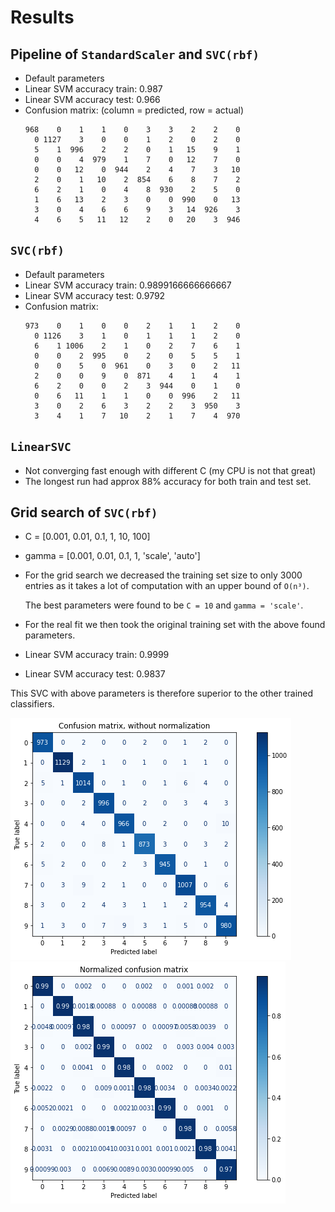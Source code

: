 # Results

## Pipeline of `StandardScaler` and `SVC(rbf)`
- Default parameters
- Linear SVM accuracy train: 0.987
- Linear SVM accuracy test: 0.966
- Confusion matrix: (column = predicted, row = actual)
  ```
  968    0    1    1    0    3    3    2    2    0
    0 1127    3    0    0    1    2    0    2    0
    5    1  996    2    2    0    1   15    9    1
    0    0    4  979    1    7    0   12    7    0
    0    0   12    0  944    2    4    7    3   10
    2    0    1   10    2  854    6    8    7    2
    6    2    1    0    4    8  930    2    5    0
    1    6   13    2    3    0    0  990    0   13
    3    0    4    6    6    9    3   14  926    3
    4    6    5   11   12    2    0   20    3  946
  ```

## `SVC(rbf)`
- Default parameters
- Linear SVM accuracy train: 0.9899166666666667
- Linear SVM accuracy test: 0.9792
- Confusion matrix:
  ```   
  973    0    1    0    0    2    1    1    2    0
    0 1126    3    1    0    1    1    1    2    0
    6    1 1006    2    1    0    2    7    6    1
    0    0    2  995    0    2    0    5    5    1
    0    0    5    0  961    0    3    0    2   11
    2    0    0    9    0  871    4    1    4    1
    6    2    0    0    2    3  944    0    1    0
    0    6   11    1    1    0    0  996    2   11
    3    0    2    6    3    2    2    3  950    3
    3    4    1    7   10    2    1    7    4  970
  ```

## `LinearSVC`
- Not converging fast enough with different C (my CPU is not that great)
- The longest run had approx 88% accuracy for both train and test set.

## Grid search of `SVC(rbf)`
- C = [0.001, 0.01, 0.1, 1, 10, 100]
- gamma = [0.001, 0.01, 0.1, 1, 'scale', 'auto']
- For the grid search we decreased the training set size to only 3000 entries
  as it takes a lot of computation with an upper bound of `O(n³)`.
  
  The best parameters were found to be `C = 10` and `gamma = 'scale'`.
- For the real fit we then took the original training set with the above found parameters.
- Linear SVM accuracy train: 0.9999
- Linear SVM accuracy test: 0.9837

This SVC with above parameters is therefore superior to the other trained classifiers.

![Confusion matrix, without normalization](./confusion_matrix.png)
![Normalized confusion matrix](./normalized_confusion_matrix.png)